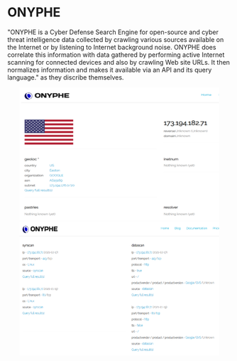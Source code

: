 # ONYPHE 

"ONYPHE is a Cyber Defense Search Engine for open-source and cyber threat intelligence data collected by crawling various sources available on the Internet or by listening to Internet background noise. ONYPHE does correlate this information with data gathered by performing active Internet scanning for connected devices and also by crawling Web site URLs. It then normalizes information and makes it available via an API and its query language." as they discribe themselves.

<p align="center">
  <img src="https://github.com/MichalonCarpino/Tools_Legal_Utilisation/blob/main/Tools_Legal_Utilisation/images/ON1.PNG?raw=true" width="450" height="300" />
  <img src="https://github.com/MichalonCarpino/Tools_Legal_Utilisation/blob/main/Tools_Legal_Utilisation/images/ON2.PNG?raw=true" width="450" height="300" />
</p>
